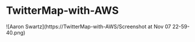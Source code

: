 # TwitterMap-with-AWS

![Aaron Swartz](https://TwitterMap-with-AWS/Screenshot at Nov 07 22-59-40.png)
